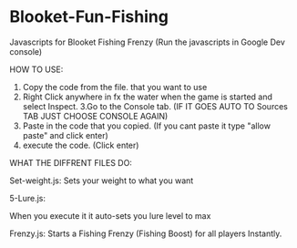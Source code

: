 # Blooket-Fun-Fishing
Javascripts for Blooket Fishing Frenzy
(Run the javascripts in Google Dev console)



HOW TO USE:

1. Copy the code from the file. that you want to use
2. Right Click anywhere in fx the water when the game is started and select Inspect.
3.Go to the Console tab. (IF IT GOES AUTO TO Sources TAB JUST CHOOSE CONSOLE AGAIN)
4. Paste in the code that you copied. (If you cant paste it type "allow paste" and click enter)
5. execute the code. (Click enter)

WHAT THE DIFFRENT FILES DO:

Set-weight.js: 
Sets your weight to what you want

5-Lure.js:

When you execute it it auto-sets you lure level to max

Frenzy.js:
Starts a Fishing Frenzy (Fishing Boost) for all players Instantly.
